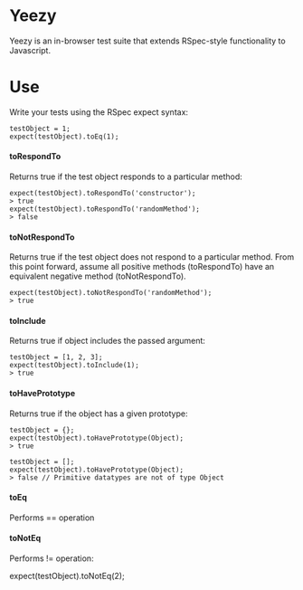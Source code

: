 # Yeezy

Yeezy is an in-browser test suite that extends RSpec-style functionality to Javascript.

# Use

Write your tests using the RSpec expect syntax:

    testObject = 1;
    expect(testObject).toEq(1);

#### toRespondTo

Returns true if the test object responds to a particular method:

    expect(testObject).toRespondTo('constructor');
    > true
    expect(testObject).toRespondTo('randomMethod');
    > false

#### toNotRespondTo

Returns true if the test object does not respond to a particular method. From this point forward, assume all positive methods (toRespondTo) have an equivalent negative method (toNotRespondTo).

    expect(testObject).toNotRespondTo('randomMethod');
    > true

#### toInclude

Returns true if object includes the passed argument:

    testObject = [1, 2, 3];
    expect(testObject).toInclude(1);
    > true

#### toHavePrototype

Returns true if the object has a given prototype:

    testObject = {};
    expect(testObject).toHavePrototype(Object);
    > true

    testObject = [];
    expect(testObject).toHavePrototype(Object);
    > false // Primitive datatypes are not of type Object

#### toEq

Performs == operation

#### toNotEq

Performs != operation:

  expect(testObject).toNotEq(2);

#### 

